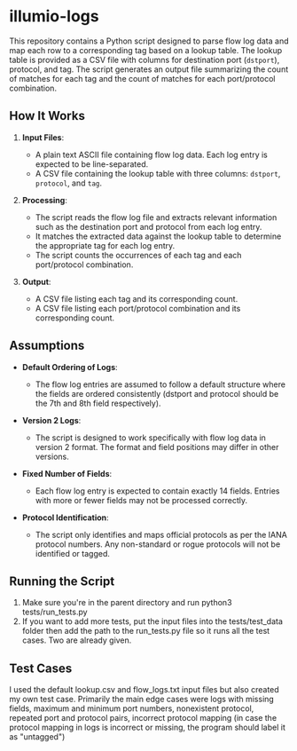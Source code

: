 # illumio-logs

This repository contains a Python script designed to parse flow log data and map each row to a corresponding tag based on a lookup table. The lookup table is provided as a CSV file with columns for destination port (`dstport`), protocol, and tag. The script generates an output file summarizing the count of matches for each tag and the count of matches for each port/protocol combination.

## How It Works

1. **Input Files**: 
   - A plain text ASCII file containing flow log data. Each log entry is expected to be line-separated.
   - A CSV file containing the lookup table with three columns: `dstport`, `protocol`, and `tag`.

2. **Processing**:
   - The script reads the flow log file and extracts relevant information such as the destination port and protocol from each log entry.
   - It matches the extracted data against the lookup table to determine the appropriate tag for each log entry.
   - The script counts the occurrences of each tag and each port/protocol combination.

3. **Output**:
   - A CSV file listing each tag and its corresponding count.
   - A CSV file listing each port/protocol combination and its corresponding count.

## Assumptions

- **Default Ordering of Logs**: 
  - The flow log entries are assumed to follow a default structure where the fields are ordered consistently (dstport and protocol should be the 7th and 8th field respectively).
  
- **Version 2 Logs**: 
  - The script is designed to work specifically with flow log data in version 2 format. The format and field positions may differ in other versions.

- **Fixed Number of Fields**:
  - Each flow log entry is expected to contain exactly 14 fields. Entries with more or fewer fields may not be processed correctly.

- **Protocol Identification**:
  - The script only identifies and maps official protocols as per the IANA protocol numbers. Any non-standard or rogue protocols will not be identified or tagged.

## Running the Script

1. Make sure you're in the parent directory and run python3 tests/run_tests.py
2. If you want to add more tests, put the input files into the tests/test_data folder then add the path to the run_tests.py file so it runs all the test cases. Two are already given.


## Test Cases

I used the default lookup.csv and flow_logs.txt input files but also created my own test case. Primarily the main edge cases were logs with missing fields, maximum and minimum port numbers, nonexistent protocol, repeated port and protocol pairs, incorrect protocol mapping (in case the protocol mapping in logs is incorrect or missing, the program should label it as "untagged")
